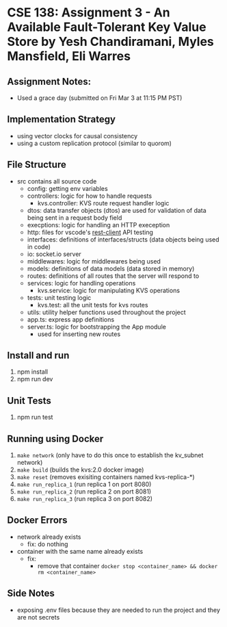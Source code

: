 # CSE 138: Assignment 3 - An Available Fault-Tolerant Key Value Store by Yesh Chandiramani, Myles Mansfield, Eli Warres

## Assignment Notes:
- Used a grace day (submitted on Fri Mar 3 at 11:15 PM PST)

## Implementation Strategy
- using vector clocks for causal consistency
- using a custom replication protocol (similar to quorom)


## File Structure
- src contains all source code
  - config: getting env variables
  - controllers: logic for how to handle requests
    - kvs.controller: KVS route request handler logic
  - dtos: data transfer objects (dtos) are used for validation of data being sent in a request body field
  - execptions: logic for handling an HTTP exeception
  - http: files for vscode's [rest-client](https://marketplace.visualstudio.com/items?itemName=humao.rest-client) API testing
  - interfaces: definitions of interfaces/structs (data objects being used in code)
  - io: socket.io server
  - middlewares: logic for middlewares being used
  - models: definitions of data models (data stored in memory)
  - routes: definitions of all routes that the server will respond to
  - services: logic for handling operations
    - kvs.service: logic for manipulating KVS operations
  - tests: unit testing logic
    - kvs.test: all the unit tests for kvs routes
  - utils: utility helper functions used throughout the project
  - app.ts: express app definitions
  - server.ts: logic for bootstrapping the App module
    - used for inserting new routes

## Install and run
1. npm install
2. npm run dev

## Unit Tests
1. npm run test

## Running using Docker
1. `make network` (only have to do this once to establish the kv_subnet network)
2. `make build` (builds the kvs:2.0 docker image)
3. `make reset` (removes exisiting containers named kvs-replica-*)
4. `make run_replica_1` (run replica 1 on port 8080)
5. `make run_replica_2` (run replica 2 on port 8081)
6. `make run_replica_3` (run replica 3 on port 8082)

## Docker Errors
- network already exists
    - fix: do nothing
- container with the same name already exists
    - fix:
        - remove that container `docker stop <container_name> && docker rm <container_name>`

## Side Notes
- exposing .env files because they are needed to run the project and they are not secrets
